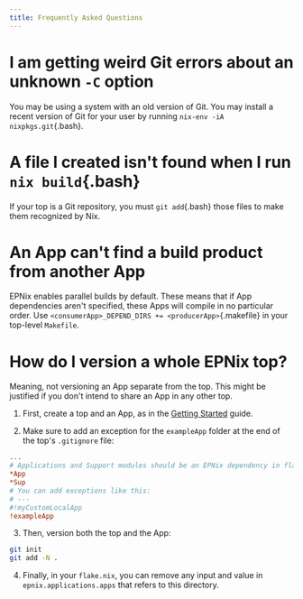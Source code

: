 ```yaml
---
title: Frequently Asked Questions
---
```


# I am getting weird Git errors about an unknown `-C` option

You may be using a system with an old version of Git.
You may install a recent version of Git for your user by running `nix-env -iA nixpkgs.git`{.bash}.

# A file I created isn't found when I run `nix build`{.bash}

If your top is a Git repository, you must `git add`{.bash} those files to make them recognized by Nix.

# An App can't find a build product from another App

EPNix enables parallel builds by default.
These means that if App dependencies aren't specified, these Apps will compile in no particular order.
Use `<consumerApp>_DEPEND_DIRS += <producerApp>`{.makefile} in your top-level `Makefile`.

# How do I version a whole EPNix top?

Meaning, not versioning an App separate from the top.
This might be justified if you don't intend to share an App in any other top.

1.  First, create a top and an App, as in the [Getting Started] guide.

2.  Make sure to add an exception for the `exampleApp` folder at the end of the top's `.gitignore` file:

``` ini
...
# Applications and Support modules should be an EPNix dependency in flake.nix
*App
*Sup
# You can add exceptions like this:
# ---
#!myCustomLocalApp
!exampleApp
```

3.  Then, version both the top and the App:

``` bash
git init
git add -N .
```

4.  Finally, in your `flake.nix`, you can remove any input and value in `epnix.applications.apps` that refers to this directory.

  [Getting Started]: ./tutorials/getting-started.md
